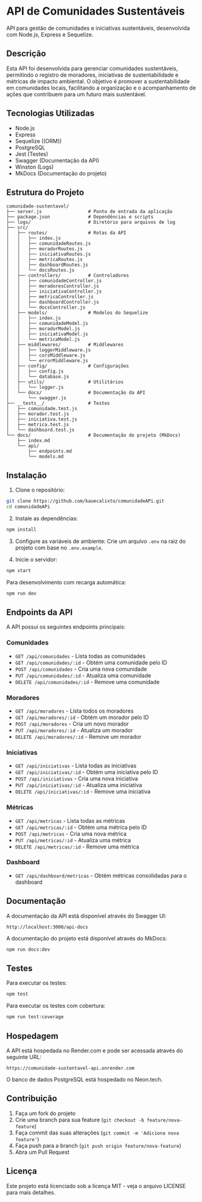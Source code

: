 # API de Comunidades Sustentáveis

API para gestão de comunidades e iniciativas sustentáveis, desenvolvida com Node.js, Express e Sequelize.

## Descrição

Esta API foi desenvolvida para gerenciar comunidades sustentáveis, permitindo o registro de moradores, iniciativas de sustentabilidade e métricas de impacto ambiental. O objetivo é promover a sustentabilidade em comunidades locais, facilitando a organização e o acompanhamento de ações que contribuem para um futuro mais sustentável.

## Tecnologias Utilizadas

- Node.js
- Express
- Sequelize ((ORM))
- PostgreSQL
- Jest (Testes)
- Swagger (Documentação da API)
- Winston (Logs)
- MkDocs (Documentação do projeto)

## Estrutura do Projeto

```
comunidade-sustentavel/
├── server.js                 # Ponto de entrada da aplicação
├── package.json              # Dependências e scripts
├── logs/                     # Diretório para arquivos de log
├── src/
│   ├── routes/               # Rotas da API
│   │   ├── index.js
│   │   ├── comunidadeRoutes.js
│   │   ├── moradorRoutes.js
│   │   ├── iniciativaRoutes.js
│   │   ├── metricaRoutes.js
│   │   ├── dashboardRoutes.js
│   │   └── docsRoutes.js
│   ├── controllers/          # Controladores
│   │   ├── comunidadeController.js
│   │   ├── moradoresController.js
│   │   ├── iniciativaController.js
│   │   ├── metricaController.js
│   │   ├── dashboardController.js
│   │   └── docsController.js
│   ├── models/               # Modelos do Sequelize
│   │   ├── index.js
│   │   ├── comunidadeModel.js
│   │   ├── moradorModel.js
│   │   ├── iniciativaModel.js
│   │   └── metricaModel.js
│   ├── middlewares/          # Middlewares
│   │   ├── loggerMiddleware.js
│   │   ├── corsMiddleware.js
│   │   └── errorMiddleware.js
│   ├── config/               # Configurações
│   │   ├── config.js
│   │   └── database.js
│   ├── utils/                # Utilitários
│   │   └── logger.js
│   └── docs/                 # Documentação da API
│       └── swagger.js
├── __tests__/                # Testes
│   ├── comunidade.test.js
│   ├── morador.test.js
│   ├── iniciativa.test.js
│   ├── metrica.test.js
│   └── dashboard.test.js
└── docs/                     # Documentação do projeto (MkDocs)
    ├── index.md
    └── api/
        ├── endpoints.md
        └── models.md
```

## Instalação

1. Clone o repositório:
```bash
git clone https://github.com/kauecalixto/comunidadeAPi.git
cd comunidadeAPi
```

2. Instale as dependências:
```bash
npm install
```

3. Configure as variáveis de ambiente:
Crie um arquivo `.env` na raiz do projeto com base no `.env.example`.

4. Inicie o servidor:
```bash
npm start
```

Para desenvolvimento com recarga automática:
```bash
npm run dev
```

## Endpoints da API

A API possui os seguintes endpoints principais:

### Comunidades
- `GET /api/comunidades` - Lista todas as comunidades
- `GET /api/comunidades/:id` - Obtém uma comunidade pelo ID
- `POST /api/comunidades` - Cria uma nova comunidade
- `PUT /api/comunidades/:id` - Atualiza uma comunidade
- `DELETE /api/comunidades/:id` - Remove uma comunidade

### Moradores
- `GET /api/moradores` - Lista todos os moradores
- `GET /api/moradores/:id` - Obtém um morador pelo ID
- `POST /api/moradores` - Cria um novo morador
- `PUT /api/moradores/:id` - Atualiza um morador
- `DELETE /api/moradores/:id` - Remove um morador

### Iniciativas
- `GET /api/iniciativas` - Lista todas as iniciativas
- `GET /api/iniciativas/:id` - Obtém uma iniciativa pelo ID
- `POST /api/iniciativas` - Cria uma nova iniciativa
- `PUT /api/iniciativas/:id` - Atualiza uma iniciativa
- `DELETE /api/iniciativas/:id` - Remove uma iniciativa

### Métricas
- `GET /api/metricas` - Lista todas as métricas
- `GET /api/metricas/:id` - Obtém uma métrica pelo ID
- `POST /api/metricas` - Cria uma nova métrica
- `PUT /api/metricas/:id` - Atualiza uma métrica
- `DELETE /api/metricas/:id` - Remove uma métrica

### Dashboard
- `GET /api/dashboard/metricas` - Obtém métricas consolidadas para o dashboard

## Documentação

A documentação da API está disponível através do Swagger UI:

```
http://localhost:3000/api-docs
```

A documentação do projeto está disponível através do MkDocs:

```bash
npm run docs:dev
```

## Testes

Para executar os testes:

```bash
npm test
```

Para executar os testes com cobertura:

```bash
npm run test:coverage
```

## Hospedagem

A API está hospedada no Render.com e pode ser acessada através do seguinte URL:

```
https://comunidade-sustentavel-api.onrender.com
```

O banco de dados PostgreSQL está hospedado no Neon.tech.

## Contribuição

1. Faça um fork do projeto
2. Crie uma branch para sua feature (`git checkout -b feature/nova-feature`)
3. Faça commit das suas alterações (`git commit -m 'Adiciona nova feature'`)
4. Faça push para a branch (`git push origin feature/nova-feature`)
5. Abra um Pull Request

## Licença

Este projeto está licenciado sob a licença MIT - veja o arquivo LICENSE para mais detalhes.
